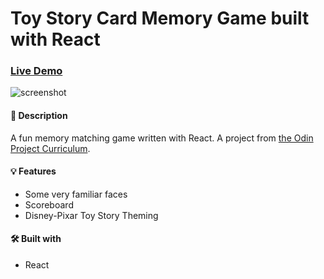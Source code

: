 #  Toy Story Card Memory Game built with React

### [Live Demo](https://danmenjivar.github.io/memory-game)

![screenshot](memeorycard-screenshot.jpg)

#### 📝 Description
 
A fun memory matching game written with React. A project from [the Odin Project Curriculum](https://www.theodinproject.com). 

#### 💡 Features
* Some very familiar faces
* Scoreboard
* Disney-Pixar Toy Story Theming

#### 🛠️ Built with
* React

